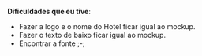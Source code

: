 **Dificuldades que eu tive**:
- Fazer a logo e o nome do Hotel ficar igual ao mockup.
- Fazer o texto de baixo ficar igual ao mockup.
- Encontrar a fonte ;-;